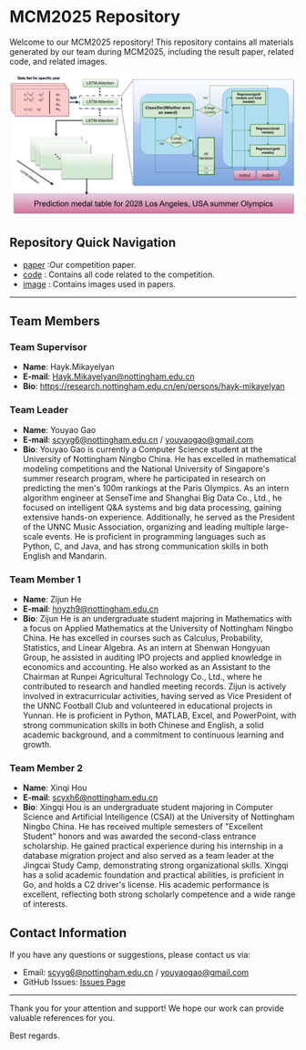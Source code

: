 # MCM2025 Repository

Welcome to our MCM2025  repository! This repository contains all materials generated by our team during MCM2025, including the result paper, related code, and related images.

![alt text](https://github.com/dashen2004/MCM2025/blob/main/image/model1.png "Model Flowchart")

## Repository Quick Navigation

- [paper](2502406.pdf) :Our competition paper.
- [code](code) : Contains all code related to the competition.
- [image](image) : Contains images used in papers.

---

## Team Members

### Team Supervisor

- **Name**: Hayk.Mikayelyan
- **E-mail**: Hayk.Mikayelyan@nottingham.edu.cn
- **Bio**: https://research.nottingham.edu.cn/en/persons/hayk-mikayelyan

### Team Leader

- **Name**: Youyao Gao
- **E-mail**: scyyg6@nottingham.edu.cn / youyaogao@gmail.com
- **Bio**: Youyao Gao is currently a Computer Science student at the University of Nottingham Ningbo China. He has excelled in mathematical modeling competitions and the National University of Singapore's summer research program, where he participated in research on predicting the men's 100m rankings at the Paris Olympics. As an intern algorithm engineer at SenseTime and Shanghai Big Data Co., Ltd., he focused on intelligent Q&A systems and big data processing, gaining extensive hands-on experience. Additionally, he served as the President of the UNNC Music Association, organizing and leading multiple large-scale events. He is proficient in programming languages such as Python, C, and Java, and has strong communication skills in both English and Mandarin.

### Team Member 1

- **Name**: Zijun He
- **E-mail**: hnyzh9@nottingham.edu.cn
- **Bio**: Zijun He is an undergraduate student majoring in Mathematics with a focus on Applied Mathematics at the University of Nottingham Ningbo China. He has excelled in courses such as Calculus, Probability, Statistics, and Linear Algebra. As an intern at Shenwan Hongyuan Group, he assisted in auditing IPO projects and applied knowledge in economics and accounting. He also worked as an Assistant to the Chairman at Runpei Agricultural Technology Co., Ltd., where he contributed to research and handled meeting records. Zijun is actively involved in extracurricular activities, having served as Vice President of the UNNC Football Club and volunteered in educational projects in Yunnan. He is proficient in Python, MATLAB, Excel, and PowerPoint, with strong communication skills in both Chinese and English, a solid academic background, and a commitment to continuous learning and growth.

### Team Member 2

- **Name**: Xinqi Hou
- **E-mail**: scyxh6@nottingham.edu.cn
- **Bio**: Xingqi Hou is an undergraduate student majoring in Computer Science and Artificial Intelligence (CSAI) at the University of Nottingham Ningbo China. He has received multiple semesters of "Excellent Student" honors and was awarded the second-class entrance scholarship. He gained practical experience during his internship in a database migration project and also served as a team leader at the Jingcai Study Camp, demonstrating strong organizational skills. Xingqi has a solid academic foundation and practical abilities, is proficient in Go, and holds a C2 driver's license. His academic performance is excellent, reflecting both strong scholarly competence and a wide range of interests.

## Contact Information

If you have any questions or suggestions, please contact us via:

- Email: scyyg6@nottingham.edu.cn / youyaogao@gmail.com
- GitHub Issues: [Issues Page](https://github.com/dashen2004/MCM2025/issues)

---

Thank you for your attention and support! We hope our work can provide valuable references for you.

Best regards.
